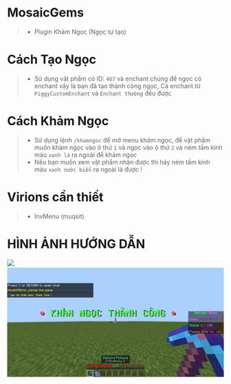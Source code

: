 # MosaicGems
>- Plugin Khảm Ngọc (Ngọc tự tạo)

# Cách Tạo Ngọc
>- Sử dụng vật phẩm có ID: `467` và enchant chúng để ngọc có enchant vậy là bạn đã tạo thành công ngọc, Cả enchant từ `PiggyCustomEnchant` và `Enchant thường` đều được

# Cách Khảm Ngọc
>- Sử dụng lệnh `/khamngoc` để mở menu khảm ngọc, để vật phẩm muốn khảm ngọc vào ô thứ `1` và ngọc vào ô thứ `2` và ném tấm kính màu `xanh lá` ra ngoài để khảm ngọc
>- Nếu bạn muốn xem vật phẩm nhận được thì hãy ném tấm kính màu `xanh nước biển` ra ngoài là được !

# Virions cần thiết
>- InvMenu (muqsit)


# HÌNH ẢNH HƯỚNG DẪN
<img src="https://github.com/NoobMCBG/MosaicGems/blob/main/images/huongdan1.png"/>

<br>

<img src="https://github.com/NoobMCBG/MosaicGems/blob/main/images/huongdan2.png"/>
